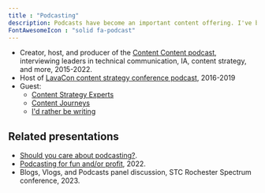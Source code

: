 ```yaml
---
title : "Podcasting"
description: Podcasts have become an important content offering. I've been a host, producer, and guest.
FontAwesomeIcon : "solid fa-podcast"
---
```


- Creator, host, and producer of the [Content Content podcast](/podcasts/), interviewing leaders in technical communication, IA, content strategy, and more, 2015-2022.
- Host of [LavaCon content strategy conference podcast](https://lavacon.org/category/podcast/), 2016-2019
- Guest:
  - [Content Strategy Experts](https://www.scriptorium.com/2018/02/full-transcript-podcasting-strategy-podcast-guest-ed-marsh/)
  - [Content Journeys](https://anchor.fm/contentjourneys/episodes/Content-Journeys---014---Content-Podcasting-e160pu0)
  - [I'd rather be writing](https://idratherbewriting.com/blog/evolution-of-podcasting-podcast-ed-marsh)

## Related presentations

- [Should you care about podcasting?](https://www.slideshare.net/slideshow/should-you-care-about-podcasting-stc-rocky-mountain-chapter-2020/231579247).
- [Podcasting for fun and/or profit](https://www.stc.org/intercom/2022/03/podcasting-for-fun-and-or-profit/), 2022.
- Blogs, Vlogs, and Podcasts panel discussion, STC Rochester Spectrum conference, 2023.
